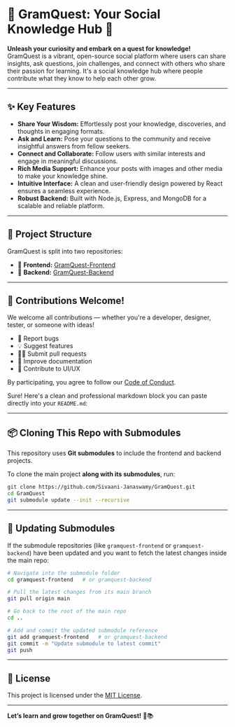 # 🚀 GramQuest: Your Social Knowledge Hub 🧠

**Unleash your curiosity and embark on a quest for knowledge!**  
GramQuest is a vibrant, open-source social platform where users can share insights, ask questions, join challenges, and connect with others who share their passion for learning. It's a social knowledge hub where people contribute what they know to help each other grow.

---

## ✨ Key Features

- **Share Your Wisdom:** Effortlessly post your knowledge, discoveries, and thoughts in engaging formats.
- **Ask and Learn:** Pose your questions to the community and receive insightful answers from fellow seekers.
- **Connect and Collaborate:** Follow users with similar interests and engage in meaningful discussions.
- **Rich Media Support:** Enhance your posts with images and other media to make your knowledge shine.
- **Intuitive Interface:** A clean and user-friendly design powered by React ensures a seamless experience.
- **Robust Backend:** Built with Node.js, Express, and MongoDB for a scalable and reliable platform.

---

## 📁 Project Structure

GramQuest is split into two repositories:

- 🔹 **Frontend:** [GramQuest-Frontend](https://github.com/Sivaani-Janaswamy/GramQuest-Frontend)
- 🔸 **Backend:** [GramQuest-Backend](https://github.com/Sivaani-Janaswamy/GramQuest-Backend)

---

## 🤝 Contributions Welcome!

We welcome all contributions — whether you're a developer, designer, tester, or someone with ideas!

- 🐛 Report bugs
- 💡 Suggest features
- 🧑‍💻 Submit pull requests
- 📘 Improve documentation
- 🎨 Contribute to UI/UX

By participating, you agree to follow our [Code of Conduct](CODE_OF_CONDUCT.md).

Sure! Here's a clean and professional markdown block you can paste directly into your `README.md`:

---

## 📦 Cloning This Repo with Submodules

This repository uses **Git submodules** to include the frontend and backend projects.

To clone the main project **along with its submodules**, run:

```bash
git clone https://github.com/Sivaani-Janaswamy/GramQuest.git
cd GramQuest
git submodule update --init --recursive
```

---

## 🔄 Updating Submodules

If the submodule repositories (like `gramquest-frontend` or `gramquest-backend`) have been updated and you want to fetch the latest changes inside the main repo:

```bash
# Navigate into the submodule folder
cd gramquest-frontend   # or gramquest-backend

# Pull the latest changes from its main branch
git pull origin main

# Go back to the root of the main repo
cd ..

# Add and commit the updated submodule reference
git add gramquest-frontend   # or gramquest-backend
git commit -m "Update submodule to latest commit"
git push
```
---

## 📄 License

This project is licensed under the [MIT License](https://opensource.org/licenses/MIT).

---

**Let’s learn and grow together on GramQuest!** 🚀📚
